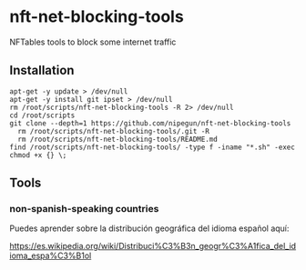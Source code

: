 # nft-net-blocking-tools

NFTables tools to block some internet traffic

## Installation

```shell
apt-get -y update > /dev/null
apt-get -y install git ipset > /dev/null
rm /root/scripts/nft-net-blocking-tools -R 2> /dev/null
cd /root/scripts
git clone --depth=1 https://github.com/nipegun/nft-net-blocking-tools
  rm /root/scripts/nft-net-blocking-tools/.git -R
  rm /root/scripts/nft-net-blocking-tools/README.md
find /root/scripts/nft-net-blocking-tools/ -type f -iname "*.sh" -exec chmod +x {} \;
```
## Tools

### non-spanish-speaking countries

Puedes aprender sobre la distribución geográfica del idioma español aquí:

https://es.wikipedia.org/wiki/Distribuci%C3%B3n_geogr%C3%A1fica_del_idioma_espa%C3%B1ol

